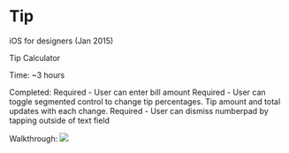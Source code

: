# Tip
iOS for designers (Jan 2015)

Tip Calculator

Time: ~3 hours

Completed:
  Required - User can enter bill amount
  Required - User can toggle segmented control to change tip percentages.  Tip amount and total updates with each change.
  Required - User can dismiss numberpad by tapping outside of text field
  
Walkthrough:
  ![](https://raw.github.com/ginahou/Tip-attempt1/master/TipGIF.gif)
